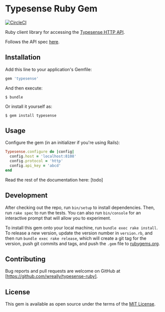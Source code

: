 # Typesense Ruby Gem

[![CircleCI](https://circleci.com/gh/wreally/typesense-ruby.svg?style=svg&circle-token=063f2179925b0b37d540126f6c96f6e1fe23f1b9)](https://circleci.com/gh/wreally/typesense-ruby)

Ruby client library for accessing the [Typesense HTTP API](https://github.com/wreally/typesense).

Follows the API spec [here](https://github.com/wreally/typesense-api-spec).

## Installation

Add this line to your application's Gemfile:

```ruby
gem 'typesense'
```

And then execute:

    $ bundle

Or install it yourself as:

    $ gem install typesense

## Usage

Configure the gem (in an initializer if you're using Rails):

```ruby
Typesense.configure do |config|
  config.host = 'localhost:8108'
  config.protocol = 'http'
  config.api_key = 'abcd'
end
```

Read the rest of the documentation here: [todo]

## Development

After checking out the repo, run `bin/setup` to install dependencies. Then, run `rake spec` to run the tests. You can also run `bin/console` for an interactive prompt that will allow you to experiment.

To install this gem onto your local machine, run `bundle exec rake install`. To release a new version, update the version number in `version.rb`, and then run `bundle exec rake release`, which will create a git tag for the version, push git commits and tags, and push the `.gem` file to [rubygems.org](https://rubygems.org).

## Contributing

Bug reports and pull requests are welcome on GitHub at [https://github.com/wreally/typesense-ruby].

## License

This gem is available as open source under the terms of the [MIT License](https://opensource.org/licenses/MIT).

